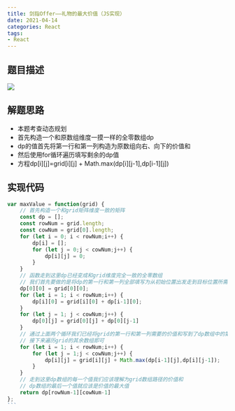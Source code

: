 ```yaml
---
title: 剑指Offer——礼物的最大价值（JS实现）
date: 2021-04-14
categories: React
tags: 
- React
---
```

## 题目描述
![](https://img-blog.csdnimg.cn/img_convert/364dd1db6c40fff22a9a36d17ab94ff9.png)

## 解题思路
* 本题考查动态规划
* 首先构造一个和原数组维度一摸一样的全零数组dp
* dp的值首先将第一行和第一列构造为原数组向右、向下的价值和
* 然后使用for循环遍历填写剩余的dp值
* 方程dp[i][j]=grid[i][j] + Math.max(dp[i][j-1],dp[i-1][j])

## 实现代码
````js
var maxValue = function(grid) {
    // 首先构造一个和grid矩阵维度一致的矩阵
    const dp = [];
    const rowNum = grid.length;
    const cowNum = grid[0].length;
    for (let i = 0; i < rowNum;i++) {
        dp[i] = [];
        for (let j = 0;j < cowNum;j++) {
            dp[i][j] = 0;
        }
    }
    // 函数走到这里dp已经变成和grid维度完全一致的全零数组
    // 我们首先要做的是将dp的第一行和第一列全部填写为从初始位置出发走到目标位置所需的距离
    dp[0][0] = grid[0][0];
    for (let i = 1; i < rowNum;i++) {
        dp[i][0] = grid[i][0] + dp[i-1][0];
    }
    for (let j = 1; j < cowNum;j++) {
        dp[0][j] = grid[0][j] + dp[0][j-1]
    }
    // 通过上面两个循环我们已经将grid的第一行和第一列需要的价值和写到了dp数组中的第一列和第二列
    // 接下来遍历grid的其余数组即可
    for (let i = 1; i < rowNum;i++) {
        for (let j = 1;j < cowNum;j++) {
            dp[i][j] = grid[i][j] + Math.max(dp[i-1][j],dp[i][j-1]);
        }
    }
    // 走到这里dp数组的每一个值我们应该理解为grid数组路径的价值和
    // dp数组的最后一个值就应该是价值的最大值
    return dp[rowNum-1][cowNum-1]
};
```